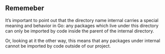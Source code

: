 ## Rememeber

It’s important to point out that the directory name internal carries a special meaning and behavior in Go: any packages which live under this directory can only be imported by code inside the parent of the internal directory.

Or, looking at it the other way, this means that any packages under internal cannot be
imported by code outside of our project.

